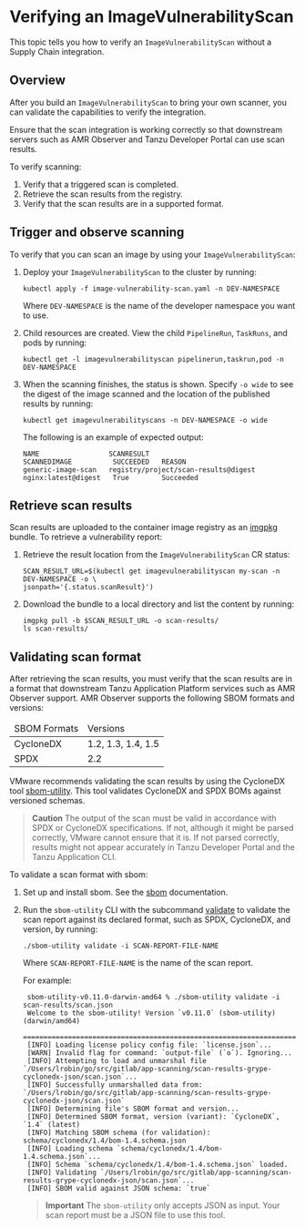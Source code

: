 # Verifying an ImageVulnerabilityScan

This topic tells you how to verify an `ImageVulnerabilityScan` without a Supply Chain integration.

## <a id="overview"></a> Overview

After you build an `ImageVulnerabilityScan` to bring your own scanner, you can validate the
capabilities to verify the integration.

Ensure that the scan integration is working correctly so that downstream servers such as AMR
Observer and Tanzu Developer Portal can use scan results.

To verify scanning:

1. Verify that a triggered scan is completed.
2. Retrieve the scan results from the registry.
3. Verify that the scan results are in a supported format.

## <a id="trigger-observe-scanning"></a> Trigger and observe scanning

To verify that you can scan an image by using your `ImageVulnerabilityScan`:

1. Deploy your `ImageVulnerabilityScan` to the cluster by running:

   ```console
   kubectl apply -f image-vulnerability-scan.yaml -n DEV-NAMESPACE
   ```

   Where `DEV-NAMESPACE` is the name of the developer namespace you want to use.

1. Child resources are created. View the child `PipelineRun`, `TaskRuns`, and pods by running:

   ```console
   kubectl get -l imagevulnerabilityscan pipelinerun,taskrun,pod -n DEV-NAMESPACE
   ```

1. When the scanning finishes, the status is shown. Specify `-o wide` to see the digest of the
   image scanned and the location of the published results by running:

   ```console
   kubectl get imagevulnerabilityscans -n DEV-NAMESPACE -o wide
   ```

   The following is an example of expected output:

   ```console
   NAME                 SCANRESULT                           SCANNEDIMAGE          SUCCEEDED   REASON
   generic-image-scan   registry/project/scan-results@digest nginx:latest@digest   True        Succeeded
   ```

## <a id="retrieve-scan-results"></a> Retrieve scan results

Scan results are uploaded to the container image registry as an [imgpkg](https://carvel.dev/imgpkg/)
bundle. To retrieve a vulnerability report:

1. Retrieve the result location from the `ImageVulnerabilityScan` CR status:

   ```console
   SCAN_RESULT_URL=$(kubectl get imagevulnerabilityscan my-scan -n DEV-NAMESPACE -o \
   jsonpath='{.status.scanResult}')
   ```

2. Download the bundle to a local directory and list the content by running:

   ```console
   imgpkg pull -b $SCAN_RESULT_URL -o scan-results/
   ls scan-results/
   ```

## <a id="validating-scan-format"></a> Validating scan format

After retrieving the scan results, you must verify that the scan results are in a format that
downstream Tanzu Application Platform services such as AMR Observer support. AMR Observer supports
the following SBOM formats and versions:

<table>
<thead>
<tr>
<td>SBOM Formats</td>
<td>Versions</td>
</tr></thead>
<tbody>
<tr>
<td>CycloneDX</td>
<td>1.2, 1.3, 1.4, 1.5</td>
</tr>
<tr>
<td>SPDX</td>
<td>2.2</td>
</tr>
</tbody>
</table>

VMware recommends validating the scan results by using the CycloneDX tool
[sbom-utility](https://github.com/CycloneDX/sbom-utility). This tool validates CycloneDX and SPDX
BOMs against versioned schemas.

> **Caution** The output of the scan must be valid in accordance with SPDX or CycloneDX specifications.
> If not, although it might be parsed correctly, VMware cannot ensure that it is. If not parsed
> correctly, results might not appear accurately in Tanzu Developer Portal and the Tanzu Application
> CLI.

To validate a scan format with sbom:

1. Set up and install sbom. See the [sbom](https://github.com/CycloneDX/sbom-utility#installation)
   documentation.
2. Run the `sbom-utility` CLI with the subcommand
   [validate](https://github.com/CycloneDX/sbom-utility#validate) to validate the scan report
   against its declared format, such as SPDX, CycloneDX, and version, by running:

   ```console
   ./sbom-utility validate -i SCAN-REPORT-FILE-NAME
   ```

   Where `SCAN-REPORT-FILE-NAME` is the name of the scan report.

   For example:

   ```console
    sbom-utility-v0.11.0-darwin-amd64 % ./sbom-utility validate -i scan-results/scan.json
    Welcome to the sbom-utility! Version `v0.11.0` (sbom-utility) (darwin/amd64)
    ============================================================================
    [INFO] Loading license policy config file: `license.json`...
    [WARN] Invalid flag for command: `output-file` (`o`). Ignoring...
    [INFO] Attempting to load and unmarshal file `/Users/lrobin/go/src/gitlab/app-scanning/scan-results-grype-cyclonedx-json/scan.json`...
    [INFO] Successfully unmarshalled data from: `/Users/lrobin/go/src/gitlab/app-scanning/scan-results-grype-cyclonedx-json/scan.json`
    [INFO] Determining file's SBOM format and version...
    [INFO] Determined SBOM format, version (variant): `CycloneDX`, `1.4` (latest)
    [INFO] Matching SBOM schema (for validation): schema/cyclonedx/1.4/bom-1.4.schema.json
    [INFO] Loading schema `schema/cyclonedx/1.4/bom-1.4.schema.json`...
    [INFO] Schema `schema/cyclonedx/1.4/bom-1.4.schema.json` loaded.
    [INFO] Validating `/Users/lrobin/go/src/gitlab/app-scanning/scan-results-grype-cyclonedx-json/scan.json`...
    [INFO] SBOM valid against JSON schema: `true`
   ```

   > **Important** The `sbom-utility` only accepts JSON as input. Your scan report must be a JSON
   > file to use this tool.
